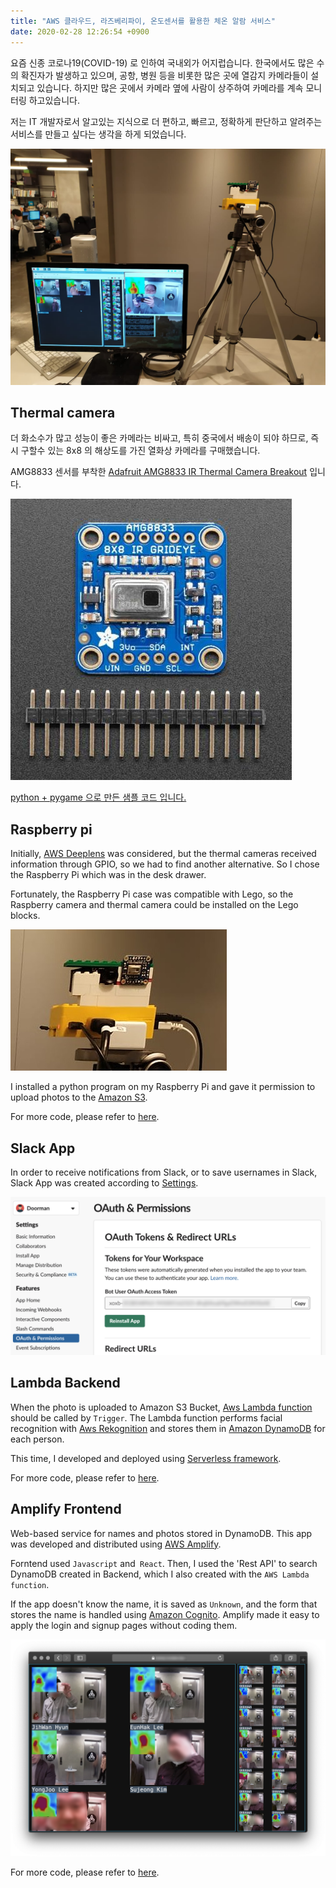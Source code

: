 ```yaml
---
title: "AWS 클라우드, 라즈베리파이, 온도센서를 활용한 체온 알람 서비스"
date: 2020-02-28 12:26:54 +0900
---
```


요즘 신종 코로나19(COVID-19) 로 인하여 국내외가 어지럽습니다. 한국에서도 많은 수의 확진자가 발생하고 있으며, 공항, 병원 등을 비롯한 많은 곳에 열감지 카메라들이 설치되고 있습니다. 하지만 많은 곳에서 카메라 옆에 사람이 상주하여 카메라를 계속 모니터링 하고있습니다.

저는 IT 개발자로서 알고있는 지식으로 더 편하고, 빠르고, 정확하게 판단하고 알려주는 서비스를 만들고 싶다는 생각을 하게 되었습니다.

![doorman](/assets/images/2020-02-28/doorman.jpg)

## Thermal camera

더 화소수가 많고 성능이 좋은 카메라는 비싸고, 특히 중국에서 배송이 되야 하므로, 즉시 구할수 있는 8x8 의 해상도를 가진 열화상 카메라를 구매했습니다.

AMG8833 센서를 부착한 [Adafruit AMG8833 IR Thermal Camera Breakout](http://www.devicemart.co.kr/goods/view?no=12382843) 입니다.

![amg8833](/assets/images/2020-02-28/amg8833.jpg)

[python + pygame 으로 만든 샘플 코드 입니다.](https://learn.adafruit.com/adafruit-amg8833-8x8-thermal-camera-sensor/raspberry-pi-thermal-camera)

## Raspberry pi

Initially, [AWS Deeplens](https://aws.amazon.com/ko/deeplens/) was considered, but the thermal cameras received information through GPIO, so we had to find another alternative. So I chose the Raspberry Pi which was in the desk drawer.

Fortunately, the Raspberry Pi case was compatible with Lego, so the Raspberry camera and thermal camera could be installed on the Lego blocks.

![raspberrypi](/assets/images/2020-02-28/raspberrypi.jpg)

I installed a python program on my Raspberry Pi and gave it permission to upload photos to the [Amazon S3](https://aws.amazon.com/ko/s3/).

For more code, please refer to [here](https://github.com/nalbam/rpi-doorman).

## Slack App

In order to receive notifications from Slack, or to save usernames in Slack, Slack App was created according to [Settings](https://github.com/nalbam/deeplens-doorman/blob/master/README-slack.md).

![slack-04](/assets/images/2020-02-28/slack-04.png)

## Lambda Backend

When the photo is uploaded to Amazon S3 Bucket, [Aws Lambda function](https://aws.amazon.com/ko/lambda/) should be called by `Trigger`.
The Lambda function performs facial recognition with [Aws Rekognition](https://aws.amazon.com/ko/rekognition/) and stores them in [Amazon DynamoDB](https://aws.amazon.com/ko/dynamodb/) for each person.

This time, I developed and deployed using [Serverless framework](https://serverless.com/).

For more code, please refer to [here](https://github.com/nalbam/deeplens-doorman-backend).

## Amplify Frontend

Web-based service for names and photos stored in DynamoDB.
This app was developed and distributed using [AWS Amplify](https://aws.amazon.com/ko/amplify/).

Forntend used `Javascript` and` React`.
Then, I used the 'Rest API' to search DynamoDB created in Backend, which I also created with the `AWS Lambda function`.

If the app doesn't know the name, it is saved as `Unknown`, and the form that stores the name is handled using [Amazon Cognito](https://aws.amazon.com/ko/cognito/). Amplify made it easy to apply the login and signup pages without coding them.

![doorman-web](/assets/images/2020-02-28/doorman-web.png)

For more code, please refer to [here](https://github.com/nalbam/doorman).
